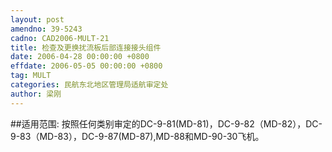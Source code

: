```yaml
---
layout: post
amendno: 39-5243
cadno: CAD2006-MULT-21
title: 检查及更换扰流板后部连接接头组件
date: 2006-04-28 00:00:00 +0800
effdate: 2006-05-05 00:00:00 +0800
tag: MULT
categories: 民航东北地区管理局适航审定处
author: 梁刚
---
```


##适用范围:
按照任何类别审定的DC-9-81(MD-81)，DC-9-82（MD-82），DC-9-83（MD-83），DC-9-87(MD-87),MD-88和MD-90-30飞机。

